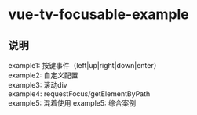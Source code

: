 # vue-tv-focusable-example

## 说明
example1:  按键事件（left|up|right|down|enter）    
example2:  自定义配置    
example3:  滚动div    
example4:  requestFocus/getElementByPath    
example5:  混着使用
example5:  综合案例

